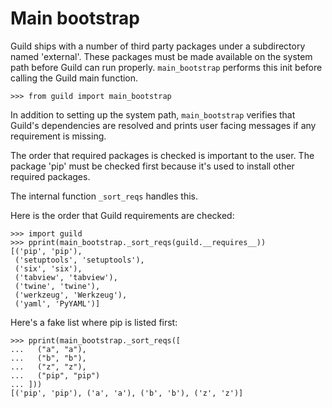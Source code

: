 # Main bootstrap

Guild ships with a number of third party packages under a subdirectory
named 'external'. These packages must be made available on the system
path before Guild can run properly. `main_bootstrap` performs this
init before calling the Guild main function.

    >>> from guild import main_bootstrap

In addition to setting up the system path, `main_bootstrap` verifies
that Guild's dependencies are resolved and prints user facing messages
if any requirement is missing.

The order that required packages is checked is important to the
user. The package 'pip' must be checked first because it's used to
install other required packages.

The internal function `_sort_reqs` handles this.

Here is the order that Guild requirements are checked:

    >>> import guild
    >>> pprint(main_bootstrap._sort_reqs(guild.__requires__))
    [('pip', 'pip'),
     ('setuptools', 'setuptools'),
     ('six', 'six'),
     ('tabview', 'tabview'),
     ('twine', 'twine'),
     ('werkzeug', 'Werkzeug'),
     ('yaml', 'PyYAML')]

Here's a fake list where pip is listed first:

    >>> pprint(main_bootstrap._sort_reqs([
    ...   ("a", "a"),
    ...   ("b", "b"),
    ...   ("z", "z"),
    ...   ("pip", "pip")
    ... ]))
    [('pip', 'pip'), ('a', 'a'), ('b', 'b'), ('z', 'z')]

